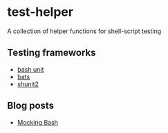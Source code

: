 # test-helper
A collection of helper functions for shell-script testing

## Testing frameworks

* [bash unit](https://github.com/pgrange/bash_unit)
* [bats](https://github.com/sstephenson/bats)
* [shunit2](https://github.com/kward/shunit2)

## Blog posts

* [Mocking Bash](https://pbrisbin.com/posts/mocking_bash/)
